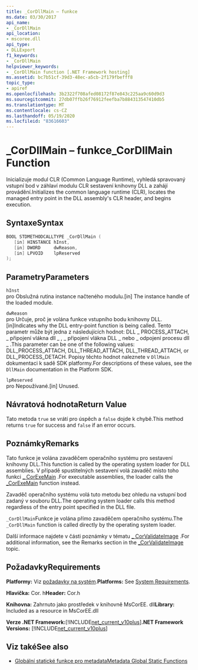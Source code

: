 ```yaml
---
title: _CorDllMain – funkce
ms.date: 03/30/2017
api_name:
- _CorDllMain
api_location:
- mscoree.dll
api_type:
- DLLExport
f1_keywords:
- _CorDllMain
helpviewer_keywords:
- _CorDllMain function [.NET Framework hosting]
ms.assetid: bc7b51cf-39d3-48ec-a5cb-2f179fbefff8
topic_type:
- apiref
ms.openlocfilehash: 3b2322f708afed08172f87e843c225aa9c60d9d3
ms.sourcegitcommit: 27db07ffb26f76912feefba7b884313547410db5
ms.translationtype: MT
ms.contentlocale: cs-CZ
ms.lasthandoff: 05/19/2020
ms.locfileid: "83616603"
---
```

# <a name="_cordllmain-function"></a><span data-ttu-id="3e833-102">\_CorDllMain – funkce</span><span class="sxs-lookup"><span data-stu-id="3e833-102">\_CorDllMain Function</span></span>

<span data-ttu-id="3e833-103">Inicializuje modul CLR (Common Language Runtime), vyhledá spravovaný vstupní bod v záhlaví modulu CLR sestavení knihovny DLL a zahájí provádění.</span><span class="sxs-lookup"><span data-stu-id="3e833-103">Initializes the common language runtime (CLR), locates the managed entry point in the DLL assembly's CLR header, and begins execution.</span></span>  
  
## <a name="syntax"></a><span data-ttu-id="3e833-104">Syntaxe</span><span class="sxs-lookup"><span data-stu-id="3e833-104">Syntax</span></span>  
  
```cpp  
BOOL STDMETHODCALLTYPE _CorDllMain (  
   [in] HINSTANCE hInst,  
   [in] DWORD     dwReason,  
   [in] LPVOID    lpReserved  
);  
```  
  
## <a name="parameters"></a><span data-ttu-id="3e833-105">Parametry</span><span class="sxs-lookup"><span data-stu-id="3e833-105">Parameters</span></span>  
 `hInst`  
 <span data-ttu-id="3e833-106">pro Obslužná rutina instance načteného modulu.</span><span class="sxs-lookup"><span data-stu-id="3e833-106">[in] The instance handle of the loaded module.</span></span>  
  
 `dwReason`  
 <span data-ttu-id="3e833-107">pro Určuje, proč je volána funkce vstupního bodu knihovny DLL.</span><span class="sxs-lookup"><span data-stu-id="3e833-107">[in]Indicates why the DLL entry-point function is being called.</span></span> <span data-ttu-id="3e833-108">Tento parametr může být jedna z následujících hodnot: DLL \_ PROCESS_ATTACH, \_ připojení vlákna dll \_ , \_ připojení vlákna DLL \_ nebo \_ odpojení procesu dll \_ .</span><span class="sxs-lookup"><span data-stu-id="3e833-108">This parameter can be one of the following values: DLL\_PROCESS_ATTACH, DLL\_THREAD\_ATTACH, DLL\_THREAD\_ATTACH, or DLL\_PROCESS\_DETACH.</span></span> <span data-ttu-id="3e833-109">Popisy těchto hodnot naleznete v `DllMain` dokumentaci k sadě SDK platformy.</span><span class="sxs-lookup"><span data-stu-id="3e833-109">For descriptions of these values, see the `DllMain` documentation in the Platform SDK.</span></span>  
  
 `lpReserved`  
 <span data-ttu-id="3e833-110">pro Nepoužívané.</span><span class="sxs-lookup"><span data-stu-id="3e833-110">[in] Unused.</span></span>  
  
## <a name="return-value"></a><span data-ttu-id="3e833-111">Návratová hodnota</span><span class="sxs-lookup"><span data-stu-id="3e833-111">Return Value</span></span>  
 <span data-ttu-id="3e833-112">Tato metoda `true` se vrátí pro úspěch a `false` dojde k chybě.</span><span class="sxs-lookup"><span data-stu-id="3e833-112">This method returns `true` for success and `false` if an error occurs.</span></span>  
  
## <a name="remarks"></a><span data-ttu-id="3e833-113">Poznámky</span><span class="sxs-lookup"><span data-stu-id="3e833-113">Remarks</span></span>  
 <span data-ttu-id="3e833-114">Tato funkce je volána zavaděčem operačního systému pro sestavení knihovny DLL.</span><span class="sxs-lookup"><span data-stu-id="3e833-114">This function is called by the operating system loader for DLL assemblies.</span></span> <span data-ttu-id="3e833-115">V případě spustitelných sestavení volá zavaděč místo toho funkci [ \_ CorExeMain](corexemain-function.md) .</span><span class="sxs-lookup"><span data-stu-id="3e833-115">For executable assemblies, the loader calls the [\_CorExeMain](corexemain-function.md) function instead.</span></span>  
  
 <span data-ttu-id="3e833-116">Zavaděč operačního systému volá tuto metodu bez ohledu na vstupní bod zadaný v souboru DLL.</span><span class="sxs-lookup"><span data-stu-id="3e833-116">The operating system loader calls this method regardless of the entry point specified in the DLL file.</span></span>  
  
<span data-ttu-id="3e833-117">`_CorDllMain`Funkce je volána přímo zavaděčem operačního systému.</span><span class="sxs-lookup"><span data-stu-id="3e833-117">The `_CorDllMain` function is called directly by the operating system loader.</span></span>
  
 <span data-ttu-id="3e833-118">Další informace najdete v části poznámky v tématu [ \_ CorValidateImage](corvalidateimage-function.md) .</span><span class="sxs-lookup"><span data-stu-id="3e833-118">For additional information, see the Remarks section in the [\_CorValidateImage](corvalidateimage-function.md) topic.</span></span>  
  
## <a name="requirements"></a><span data-ttu-id="3e833-119">Požadavky</span><span class="sxs-lookup"><span data-stu-id="3e833-119">Requirements</span></span>  

 <span data-ttu-id="3e833-120">**Platformy:** Viz [požadavky na systém](../../get-started/system-requirements.md).</span><span class="sxs-lookup"><span data-stu-id="3e833-120">**Platforms:** See [System Requirements](../../get-started/system-requirements.md).</span></span>  
  
 <span data-ttu-id="3e833-121">**Hlavička:** Cor. h</span><span class="sxs-lookup"><span data-stu-id="3e833-121">**Header:** Cor.h</span></span>  
  
 <span data-ttu-id="3e833-122">**Knihovna:** Zahrnuto jako prostředek v knihovně MsCorEE. dll</span><span class="sxs-lookup"><span data-stu-id="3e833-122">**Library:** Included as a resource in MsCorEE.dll</span></span>  
  
 <span data-ttu-id="3e833-123">**Verze .NET Framework:**[!INCLUDE[net_current_v10plus](../../../../includes/net-current-v10plus-md.md)]</span><span class="sxs-lookup"><span data-stu-id="3e833-123">**.NET Framework Versions:** [!INCLUDE[net_current_v10plus](../../../../includes/net-current-v10plus-md.md)]</span></span>  
  
## <a name="see-also"></a><span data-ttu-id="3e833-124">Viz také</span><span class="sxs-lookup"><span data-stu-id="3e833-124">See also</span></span>

- [<span data-ttu-id="3e833-125">Globální statické funkce pro metadata</span><span class="sxs-lookup"><span data-stu-id="3e833-125">Metadata Global Static Functions</span></span>](../metadata/metadata-global-static-functions.md)
